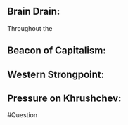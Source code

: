 ## Brain Drain:
Throughout the 

## Beacon of Capitalism:

## Western Strongpoint:

## Pressure on Khrushchev:

#Question 